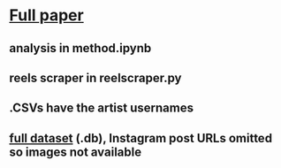 # [Full paper](https://drive.google.com/file/d/1dYH23NPW_JetYfRcF42nhObRIQhAA7CO/view?usp=sharing)
## analysis in method.ipynb
## reels scraper in reelscraper.py
## .CSVs have the artist usernames
## [full dataset](https://drive.google.com/file/d/1GDB6LHQNgEOz_TaBztNkb5q7p5vQ1PhH/view?usp=sharing) (.db), Instagram post URLs omitted so images not available
